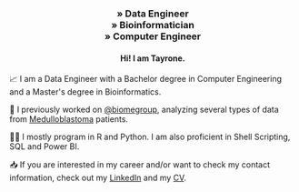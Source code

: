 <h3 align = "center">
  » Data Engineer   <br/> 
  » Bioinformatician  <br/> 
  » Computer Engineer </h3>
  
  
<h4 align = "center"> Hi! I am Tayrone. </h4> 

📈 I am a Data Engineer with a Bachelor degree in Computer Engineering and a Master's degree in Bioinformatics.

🧬 I previously worked on [@biomegroup](https://github.com/biomegroup), 
analyzing several types of data from [Medulloblastoma](https://en.wikipedia.org/wiki/Medulloblastoma) patients. 

👨‍💻 I mostly program in R and Python. I am also proficient in Shell Scripting, SQL and Power BI. <br/> 

📥 If you are interested in my career and/or want to check my contact information, check out my [LinkedIn](https://www.linkedin.com/in/tayronem/) and my [CV](https://github.com/tayrone/cv_sketch/blob/main/Tayrone_Monteiro_CV%20(English:Portugu%C3%AAs).pdf).
